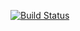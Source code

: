 [![Build Status](https://travis-ci.org/mkrufky/valueobj.svg?branch=master)](https://travis-ci.org/mkrufky/valueobj)
